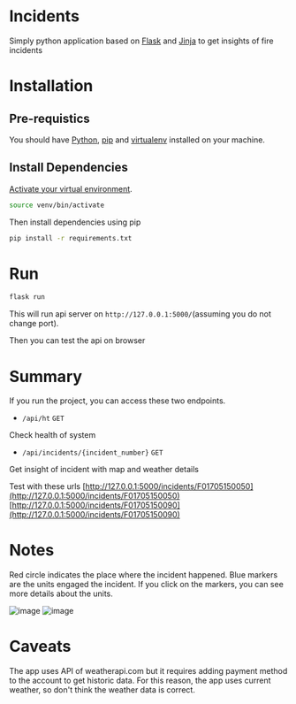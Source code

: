 # Incidents
Simply python application based on [Flask](https://flask.palletsprojects.com/) and [Jinja](https://jinja.palletsprojects.com/) to get insights of fire incidents



# Installation

## Pre-requistics
You should have [Python](https://realpython.com/installing-python/), [pip](https://pip.pypa.io/en/stable/installation/) and [virtualenv](https://programwithus.com/learn/python/pip-virtualenv-mac) installed on your machine.

## Install Dependencies
[Activate your virtual environment](https://docs.python.org/3/tutorial/venv.html).
```bash
source venv/bin/activate
```

Then install dependencies using pip
```bash
pip install -r requirements.txt
```


# Run
```bash
flask run
```

This will run api server on `http://127.0.0.1:5000/`(assuming you do not change port).

Then you can test the api on browser



# Summary
If you run the project, you can access these two endpoints.
- `/api/ht` `GET`

Check health of system


- `/api/incidents/{incident_number}` `GET`

Get insight of incident with map and weather details


Test with these urls
[http://127.0.0.1:5000/incidents/F01705150050](http://127.0.0.1:5000/incidents/F01705150050)
[http://127.0.0.1:5000/incidents/F01705150090](http://127.0.0.1:5000/incidents/F01705150090)

# Notes
Red circle indicates the place where the incident happened.
Blue markers are the units engaged the incident.
If you click on the markers, you can see more details about the units.

![image](https://user-images.githubusercontent.com/46239206/141819270-e07906d2-adcc-48b8-a45e-bce4c0a9aba4.png)
![image](https://user-images.githubusercontent.com/46239206/141819400-0b5450df-8c7f-4fc8-a104-1336f5a8ac91.png)


# Caveats
The app uses API of weatherapi.com but it requires adding payment method to the account to get historic data.
For this reason, the app uses current weather, so don't think the weather data is correct.